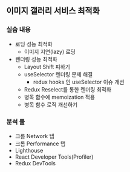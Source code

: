 ﻿## 이미지 갤러리 서비스 최적화

### 실습 내용

- 로딩 성능 최적화
  - 이미지 지연(lazy) 로딩
- 렌더링 성능 최적화
  - Layout Shift 피하기
  - useSelector 렌더링 문제 해결
    - redux hooks 인 useSelector 이슈 개선
  - Redux Reselect를 통한 렌더링 최적화
  - 병목 함수에 memoization 적용
  - 병목 함수 로직 개선하기

### 분석 툴

- 크롬 Network 탭
- 크롬 Performance 탭
- Lighthouse
- React Developer Tools(Profiler)
- Redux DevTools

